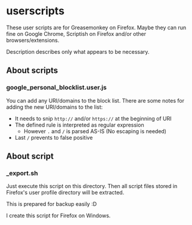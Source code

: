 userscripts
===========
These user scripts are for Greasemonkey on Firefox.
Maybe they can run fine on Google Chrome, Scriptish on Firefox and/or other browsers/extensions.

Description describes only what appears to be necessary.

About scripts
-------------

### google_personal_blocklist.user.js
You can add any URI/domains to the block list.
There are some notes for adding the new URI/domains to the list:

- It needs to snip `http://` and/or `https://` at the beginning of URI
- The defined rule is interpreted as regular expression
  - However `.` and `/` is parsed AS-IS (No escaping is needed)
- Last `/` prevents to false positive

About script
------------

### _export.sh
Just execute this script on this directory.
Then all script files stored in Firefox's user profile directory will be extracted.

This is prepared for backup easily :D

I create this script for Firefox on Windows.

